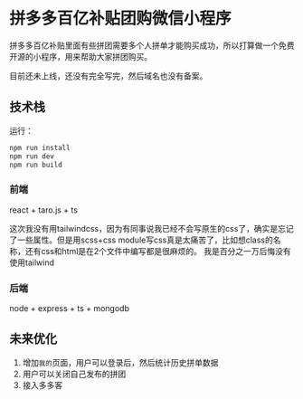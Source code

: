 # 拼多多百亿补贴团购微信小程序

拼多多百亿补贴里面有些拼团需要多个人拼单才能购买成功，所以打算做一个免费开源的小程序，用来帮助大家拼团购买。

目前还未上线，还没有完全写完，然后域名也没有备案。

## 技术栈

运行：

```bash
npm run install 
npm run dev
npm run build
```

### 前端

react + taro.js + ts


这次我没有用tailwindcss，因为有同事说我已经不会写原生的css了，确实是忘记了一些属性。但是用scss+css module写css真是太痛苦了，比如想class的名称，还有css和html是在2个文件中编写都是很麻烦的。
我是百分之一万后悔没有使用tailwind



### 后端

node + express + ts + mongodb




## 未来优化

1. 增加`我的`页面，用户可以登录后，然后统计历史拼单数据
2. 用户可以关闭自己发布的拼团
3. 接入多多客


